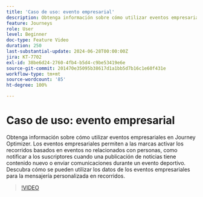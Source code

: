 ```yaml
---
title: 'Caso de uso: evento empresarial'
description: Obtenga información sobre cómo utilizar eventos empresariales en Journey Optimizer. Descubra cómo se pueden utilizar los datos de los eventos empresariales para la mensajería personalizada en recorridos.
feature: Journeys
role: User
level: Beginner
doc-type: Feature Video
duration: 250
last-substantial-update: 2024-06-28T00:00:00Z
jira: KT-7702
exl-id: 38be6d24-2760-4fb4-b5d4-c9be53419e6e
source-git-commit: 201470e35095b38617d1a1bb5d7b16c1e60f431e
workflow-type: tm+mt
source-wordcount: '85'
ht-degree: 100%

---
```



# Caso de uso: evento empresarial

Obtenga información sobre cómo utilizar eventos empresariales en Journey Optimizer. Los eventos empresariales permiten a las marcas activar los recorridos basados en eventos no relacionados con personas, como notificar a los suscriptores cuando una publicación de noticias tiene contenido nuevo o enviar comunicaciones durante un evento deportivo. Descubra cómo se pueden utilizar los datos de los eventos empresariales para la mensajería personalizada en recorridos.

>[!VIDEO](https://video.tv.adobe.com/v/334234/?learn=on)
